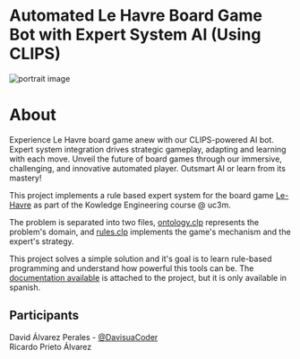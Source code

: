 # Automated Le Havre Board Game Bot with Expert System AI (Using CLIPS)
![portrait image](https://cf.geekdo-images.com/y7Rqd3S6J7vyVhicR1bqTQ__imagepage/img/jHMOi7QNOsO97jKnZMnNr8QyWUE=/fit-in/900x600/filters:no_upscale():strip_icc()/pic6091101.jpg)

# About

Experience Le Havre board game anew with our CLIPS-powered AI bot. Expert system integration drives strategic gameplay, adapting and learning with each move. Unveil the future of board games through our immersive, challenging, and innovative automated player. Outsmart AI or learn from its mastery!

This project implements a rule based expert system for the board game [Le-Havre](https://boardgamegeek.com/boardgame/35677/le-havre) as part of the Kowledge Engineering course @ uc3m. 

The problem is separated into two files, [ontology.clp](https://github.com/ricardograndecros/Expert-System-for-Le-Havre-board-game/blob/master/ontology.clp) represents the problem's domain, and [rules.clp](https://github.com/ricardograndecros/Expert-System-for-Le-Havre-board-game/blob/master/rules.clp) implements the game's mechanism and the expert's strategy. 

This project solves a simple solution and it's goal is to learn rule-based programming and understand how powerful this tools can be. The [documentation available](https://github.com/ricardograndecros/Expert-System-for-Le-Havre-board-game/blob/master/Le-Havre-Doc.pdf) is attached to the project, but it is only available in spanish. 

## Participants

David Álvarez Perales - [@DavisuaCoder](https://github.com/DavisuaCoder)  
Ricardo Prieto Álvarez
